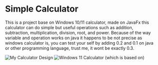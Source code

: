 # Simple Calculator

This is a project base on Windows 10/11 calculator, made on JavaFx this calculator can do simple but useful operations such as addition, subtraction, multiplication, division, root, and power.
Because of the way variable and operation works on java it happens to be not precise as windows calculator is, you can test your self by adding 0.2 and 0.1 on java or other programming language, trust me, it wont be exactly 0.3.

![My Calculator Design](https://user-images.githubusercontent.com/87271192/190886114-b8a4d771-9267-4926-aeb7-160f0e1d0283.png)
![Windows 11 Calculator (which is based on)](https://user-images.githubusercontent.com/87271192/190886135-7f026fbf-7ddd-473d-b28b-aa8bc9fa252f.png)

